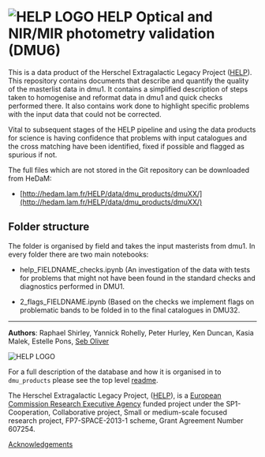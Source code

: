 # ![HELP LOGO](https://avatars1.githubusercontent.com/u/7880370?s=75&v=4) HELP Optical and NIR/MIR photometry validation (DMU6)


This is a data product of the Herschel Extragalactic Legacy Project ([HELP](http://www.herschel.sussex.ac.uk)). This repository contains documents that describe and quantify the quality of the masterlist data in dmu1. It contains a simplified description of steps taken to homogenise and reformat data in dmu1 and quick checks performed there. It also contains work done to highlight specific problems with the input data that could not be corrected.

Vital to subsequent stages of the HELP pipeline and using the data products for science is having confidence that problems with input catalogues and the cross matching have been identified, fixed if possible and flagged as spurious if not.

The full files which are not stored in the Git repository can be downloaded from HeDaM:

- [http://hedam.lam.fr/HELP/data/dmu_products/dmuXX/](http://hedam.lam.fr/HELP/data/dmu_products/dmuXX/)


Folder structure
----------------

The folder is organised by field and takes the input masterists from dmu1. In every folder there are two main notebooks:


- help_FIELDNAME_checks.ipynb (An investigation of the data with tests for problems that might not have been found in the standard checks and diagnostics performed in DMU1.

- 2_flags_FIELDNAME.ipynb (Based on the checks we implement flags on problematic bands to be folded in to the final catalogues in DMU32.

-------------------------------------------------------------------------------

**Authors**: Raphael Shirley, Yannick Rohelly, Peter Hurley, Ken Duncan, Kasia Malek, Estelle Pons, [Seb Oliver](http://www.sussex.ac.uk/profiles/91548)

 ![HELP LOGO](https://avatars1.githubusercontent.com/u/7880370?s=75&v=4)
 
For a full description of the database and how it is organised in to `dmu_products` please see the top level [readme](../readme.md).
 
The Herschel Extragalactic Legacy Project, ([HELP](http://herschel.sussex.ac.uk/)), is a [European Commission Research Executive Agency](https://ec.europa.eu/info/departments/research-executive-agency_en)
funded project under the SP1-Cooperation, Collaborative project, Small or medium-scale focused research project, FP7-SPACE-2013-1 scheme, Grant Agreement
Number 607254.

[Acknowledgements](http://herschel.sussex.ac.uk/acknowledgements)